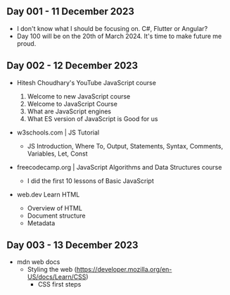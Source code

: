 ## Day 001 - 11 December 2023
- I don't know what I should be focusing on. C#, Flutter or Angular?
- Day 100 will be on the 20th of March 2024. It's time to make future me proud.

## Day 002 - 12 December 2023
- Hitesh Choudhary's YouTube JavaScript course
  1. Welcome to new JavaScript course
  2. Welcome to JavaScript Course
  3. What are JavaScript engines
  4. What ES version of JavaScript is Good for us
 
- w3schools.com | JS Tutorial
  - JS Introduction, Where To, Output, Statements, Syntax, Comments, Variables, Let, Const

- freecodecamp.org | JavaScript Algorithms and Data Structures course
  - I did the first 10 lessons of Basic JavaScript
 
- web.dev Learn HTML
  - Overview of HTML
  - Document structure
  - Metadata

## Day 003 - 13 December 2023
- mdn web docs
  - Styling the web (https://developer.mozilla.org/en-US/docs/Learn/CSS)
      - CSS first steps
